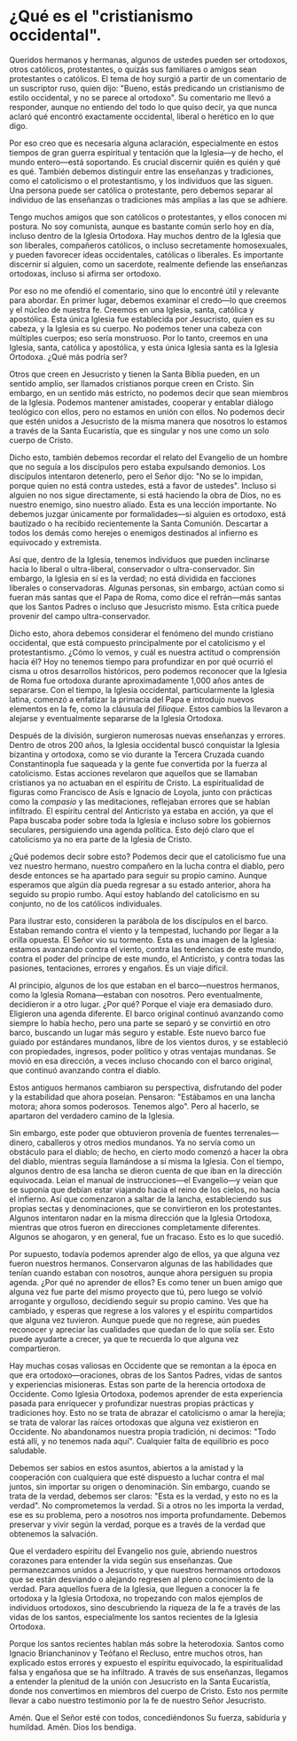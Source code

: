# ¿Qué es el "cristianismo occidental".  

Queridos hermanos y hermanas, algunos de ustedes pueden ser ortodoxos, otros católicos, protestantes, o quizás sus familiares o amigos sean protestantes o católicos. El tema de hoy surgió a partir de un comentario de un suscriptor ruso, quien dijo: "Bueno, estás predicando un cristianismo de estilo occidental, y no se parece al ortodoxo". Su comentario me llevó a responder, aunque no entiendo del todo lo que quiso decir, ya que nunca aclaró qué encontró exactamente occidental, liberal o herético en lo que digo.

Por eso creo que es necesaria alguna aclaración, especialmente en estos tiempos de gran guerra espiritual y tentación que la Iglesia—y de hecho, el mundo entero—está soportando. Es crucial discernir quién es quién y qué es qué. También debemos distinguir entre las enseñanzas y tradiciones, como el catolicismo o el protestantismo, y los individuos que las siguen. Una persona puede ser católica o protestante, pero debemos separar al individuo de las enseñanzas o tradiciones más amplias a las que se adhiere.

Tengo muchos amigos que son católicos o protestantes, y ellos conocen mi postura. No soy comunista, aunque es bastante común serlo hoy en día, incluso dentro de la Iglesia Ortodoxa. Hay muchos dentro de la Iglesia que son liberales, compañeros católicos, o incluso secretamente homosexuales, y pueden favorecer ideas occidentales, católicas o liberales. Es importante discernir si alguien, como un sacerdote, realmente defiende las enseñanzas ortodoxas, incluso si afirma ser ortodoxo.

Por eso no me ofendió el comentario, sino que lo encontré útil y relevante para abordar. En primer lugar, debemos examinar el credo—lo que creemos y el núcleo de nuestra fe. Creemos en una Iglesia, santa, católica y apostólica. Esta única Iglesia fue establecida por Jesucristo, quien es su cabeza, y la Iglesia es su cuerpo. No podemos tener una cabeza con múltiples cuerpos; eso sería monstruoso. Por lo tanto, creemos en una Iglesia, santa, católica y apostólica, y esta única Iglesia santa es la Iglesia Ortodoxa. ¿Qué más podría ser?

Otros que creen en Jesucristo y tienen la Santa Biblia pueden, en un sentido amplio, ser llamados cristianos porque creen en Cristo. Sin embargo, en un sentido más estricto, no podemos decir que sean miembros de la Iglesia. Podemos mantener amistades, cooperar y entablar diálogo teológico con ellos, pero no estamos en unión con ellos. No podemos decir que estén unidos a Jesucristo de la misma manera que nosotros lo estamos a través de la Santa Eucaristía, que es singular y nos une como un solo cuerpo de Cristo.

Dicho esto, también debemos recordar el relato del Evangelio de un hombre que no seguía a los discípulos pero estaba expulsando demonios. Los discípulos intentaron detenerlo, pero el Señor dijo: "No se lo impidan, porque quien no está contra ustedes, está a favor de ustedes". Incluso si alguien no nos sigue directamente, si está haciendo la obra de Dios, no es nuestro enemigo, sino nuestro aliado. Esta es una lección importante. No debemos juzgar únicamente por formalidades—si alguien es ortodoxo, está bautizado o ha recibido recientemente la Santa Comunión. Descartar a todos los demás como herejes o enemigos destinados al infierno es equivocado y extremista.

Así que, dentro de la Iglesia, tenemos individuos que pueden inclinarse hacia lo liberal o ultra-liberal, conservador o ultra-conservador. Sin embargo, la Iglesia en sí es la verdad; no está dividida en facciones liberales o conservadoras. Algunas personas, sin embargo, actúan como si fueran más santas que el Papa de Roma, como dice el refrán—más santas que los Santos Padres o incluso que Jesucristo mismo. Esta crítica puede provenir del campo ultra-conservador.

Dicho esto, ahora debemos considerar el fenómeno del mundo cristiano occidental, que está compuesto principalmente por el catolicismo y el protestantismo. ¿Cómo lo vemos, y cuál es nuestra actitud o comprensión hacia él? Hoy no tenemos tiempo para profundizar en por qué ocurrió el cisma u otros desarrollos históricos, pero podemos reconocer que la Iglesia de Roma fue ortodoxa durante aproximadamente 1,000 años antes de separarse. Con el tiempo, la Iglesia occidental, particularmente la Iglesia latina, comenzó a enfatizar la primacía del Papa e introdujo nuevos elementos en la fe, como la cláusula del *filioque*. Estos cambios la llevaron a alejarse y eventualmente separarse de la Iglesia Ortodoxa.

Después de la división, surgieron numerosas nuevas enseñanzas y errores. Dentro de otros 200 años, la Iglesia occidental buscó conquistar la Iglesia bizantina y ortodoxa, como se vio durante la Tercera Cruzada cuando Constantinopla fue saqueada y la gente fue convertida por la fuerza al catolicismo. Estas acciones revelaron que aquellos que se llamaban cristianos ya no actuaban en el espíritu de Cristo. La espiritualidad de figuras como Francisco de Asís e Ignacio de Loyola, junto con prácticas como la *compasio* y las meditaciones, reflejaban errores que se habían infiltrado. El espíritu central del Anticristo ya estaba en acción, ya que el Papa buscaba poder sobre toda la Iglesia e incluso sobre los gobiernos seculares, persiguiendo una agenda política. Esto dejó claro que el catolicismo ya no era parte de la Iglesia de Cristo.

¿Qué podemos decir sobre esto? Podemos decir que el catolicismo fue una vez nuestro hermano, nuestro compañero en la lucha contra el diablo, pero desde entonces se ha apartado para seguir su propio camino. Aunque esperamos que algún día pueda regresar a su estado anterior, ahora ha seguido su propio rumbo. Aquí estoy hablando del catolicismo en su conjunto, no de los católicos individuales.

Para ilustrar esto, consideren la parábola de los discípulos en el barco. Estaban remando contra el viento y la tempestad, luchando por llegar a la orilla opuesta. El Señor vio su tormento. Esta es una imagen de la Iglesia: estamos avanzando contra el viento, contra las tendencias de este mundo, contra el poder del príncipe de este mundo, el Anticristo, y contra todas las pasiones, tentaciones, errores y engaños. Es un viaje difícil.

Al principio, algunos de los que estaban en el barco—nuestros hermanos, como la Iglesia Romana—estaban con nosotros. Pero eventualmente, decidieron ir a otro lugar. ¿Por qué? Porque el viaje era demasiado duro. Eligieron una agenda diferente. El barco original continuó avanzando como siempre lo había hecho, pero una parte se separó y se convirtió en otro barco, buscando un lugar más seguro y estable. Este nuevo barco fue guiado por estándares mundanos, libre de los vientos duros, y se estableció con propiedades, ingresos, poder político y otras ventajas mundanas. Se movió en esa dirección, a veces incluso chocando con el barco original, que continuó avanzando contra el diablo.

Estos antiguos hermanos cambiaron su perspectiva, disfrutando del poder y la estabilidad que ahora poseían. Pensaron: "Estábamos en una lancha motora; ahora somos poderosos. Tenemos algo". Pero al hacerlo, se apartaron del verdadero camino de la Iglesia.

Sin embargo, este poder que obtuvieron provenía de fuentes terrenales—dinero, caballeros y otros medios mundanos. Ya no servía como un obstáculo para el diablo; de hecho, en cierto modo comenzó a hacer la obra del diablo, mientras seguía llamándose a sí misma la Iglesia. Con el tiempo, algunos dentro de esa lancha se dieron cuenta de que iban en la dirección equivocada. Leían el manual de instrucciones—el Evangelio—y veían que se suponía que debían estar viajando hacia el reino de los cielos, no hacia el infierno. Así que comenzaron a saltar de la lancha, estableciendo sus propias sectas y denominaciones, que se convirtieron en los protestantes. Algunos intentaron nadar en la misma dirección que la Iglesia Ortodoxa, mientras que otros fueron en direcciones completamente diferentes. Algunos se ahogaron, y en general, fue un fracaso. Esto es lo que sucedió.

Por supuesto, todavía podemos aprender algo de ellos, ya que alguna vez fueron nuestros hermanos. Conservaron algunas de las habilidades que tenían cuando estaban con nosotros, aunque ahora persiguen su propia agenda. ¿Por qué no aprender de ellos? Es como tener un buen amigo que alguna vez fue parte del mismo proyecto que tú, pero luego se volvió arrogante y orgulloso, decidiendo seguir su propio camino. Ves que ha cambiado, y esperas que regrese a los valores y el espíritu compartidos que alguna vez tuvieron. Aunque puede que no regrese, aún puedes reconocer y apreciar las cualidades que quedan de lo que solía ser. Esto puede ayudarte a crecer, ya que te recuerda lo que alguna vez compartieron.

Hay muchas cosas valiosas en Occidente que se remontan a la época en que era ortodoxo—oraciones, obras de los Santos Padres, vidas de santos y experiencias misioneras. Estas son parte de la herencia ortodoxa de Occidente. Como Iglesia Ortodoxa, podemos aprender de esta experiencia pasada para enriquecer y profundizar nuestras propias prácticas y tradiciones hoy. Esto no se trata de abrazar el catolicismo o amar la herejía; se trata de valorar las raíces ortodoxas que alguna vez existieron en Occidente. No abandonamos nuestra propia tradición, ni decimos: "Todo está allí, y no tenemos nada aquí". Cualquier falta de equilibrio es poco saludable.

Debemos ser sabios en estos asuntos, abiertos a la amistad y la cooperación con cualquiera que esté dispuesto a luchar contra el mal juntos, sin importar su origen o denominación. Sin embargo, cuando se trata de la verdad, debemos ser claros: "Esta es la verdad, y esto no es la verdad". No comprometemos la verdad. Si a otros no les importa la verdad, ese es su problema, pero a nosotros nos importa profundamente. Debemos preservar y vivir según la verdad, porque es a través de la verdad que obtenemos la salvación.

Que el verdadero espíritu del Evangelio nos guíe, abriendo nuestros corazones para entender la vida según sus enseñanzas. Que permanezcamos unidos a Jesucristo, y que nuestros hermanos ortodoxos que se están desviando o alejando regresen al pleno conocimiento de la verdad. Para aquellos fuera de la Iglesia, que lleguen a conocer la fe ortodoxa y la Iglesia Ortodoxa, no tropezando con malos ejemplos de individuos ortodoxos, sino descubriendo la riqueza de la fe a través de las vidas de los santos, especialmente los santos recientes de la Iglesia Ortodoxa.

Porque los santos recientes hablan más sobre la heterodoxia. Santos como Ignacio Brianchaninov y Teófano el Recluso, entre muchos otros, han explicado estos errores y expuesto el espíritu equivocado, la espiritualidad falsa y engañosa que se ha infiltrado. A través de sus enseñanzas, llegamos a entender la plenitud de la unión con Jesucristo en la Santa Eucaristía, donde nos convertimos en miembros del cuerpo de Cristo. Esto nos permite llevar a cabo nuestro testimonio por la fe de nuestro Señor Jesucristo.

Amén. Que el Señor esté con todos, concediéndonos Su fuerza, sabiduría y humildad. Amén. Dios los bendiga.

